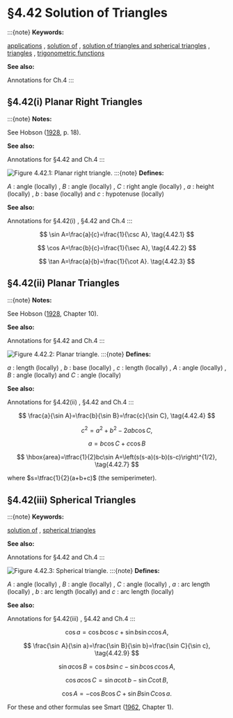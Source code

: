 # §4.42 Solution of Triangles

:::{note}
**Keywords:**

[applications](http://dlmf.nist.gov/search/search?q=applications) , [solution of](http://dlmf.nist.gov/search/search?q=solution%20of) , [solution of triangles and spherical triangles](http://dlmf.nist.gov/search/search?q=solution%20of%20triangles%20and%20spherical%20triangles) , [triangles](http://dlmf.nist.gov/search/search?q=triangles) , [trigonometric functions](http://dlmf.nist.gov/search/search?q=trigonometric%20functions)

**See also:**

Annotations for Ch.4
:::


## §4.42(i) Planar Right Triangles

:::{note}
**Notes:**

See Hobson ([1928](./bib/H.html#bib1091 "A Treatise on Plane and Advanced Trigonometry"), p. 18).

**See also:**

Annotations for §4.42 and Ch.4
:::

<a id="F1"></a>

![Figure 4.42.1: Planar right triangle.](4/42/F1.png)
:::{note}
**Defines:**

$A$ : angle (locally) , $B$ : angle (locally) , $C$ : right angle (locally) , $a$ : height (locally) , $b$ : base (locally) and $c$ : hypotenuse (locally)

**See also:**

Annotations for §4.42(i) , §4.42 and Ch.4
:::


<a id="E1"></a>
$$
\sin A=\frac{a}{c}=\frac{1}{\csc A}, \tag{4.42.1}
$$


<a id="E2"></a>
$$
\cos A=\frac{b}{c}=\frac{1}{\sec A}, \tag{4.42.2}
$$


<a id="E3"></a>
$$
\tan A=\frac{a}{b}=\frac{1}{\cot A}. \tag{4.42.3}
$$


## §4.42(ii) Planar Triangles

:::{note}
**Notes:**

See Hobson ([1928](./bib/H.html#bib1091 "A Treatise on Plane and Advanced Trigonometry"), Chapter 10).

**See also:**

Annotations for §4.42 and Ch.4
:::

<a id="F2"></a>

![Figure 4.42.2: Planar triangle.](4/42/F2.png)
:::{note}
**Defines:**

$a$ : length (locally) , $b$ : base (locally) , $c$ : length (locally) , $A$ : angle (locally) , $B$ : angle (locally) and $C$ : angle (locally)

**See also:**

Annotations for §4.42(ii) , §4.42 and Ch.4
:::


<a id="E4"></a>
$$
\frac{a}{\sin A}=\frac{b}{\sin B}=\frac{c}{\sin C}, \tag{4.42.4}
$$


<a id="E5"></a>
$$
c^{2}=a^{2}+b^{2}-2ab\cos C, \tag{4.42.5}
$$


<a id="E6"></a>
$$
a=b\cos C+c\cos B \tag{4.42.6}
$$


<a id="E7"></a>
$$
\hbox{area}=\tfrac{1}{2}bc\sin A=\left(s(s-a)(s-b)(s-c)\right)^{1/2}, \tag{4.42.7}
$$

where $s=\tfrac{1}{2}(a+b+c)$ (the semiperimeter).


## §4.42(iii) Spherical Triangles

:::{note}
**Keywords:**

[solution of](http://dlmf.nist.gov/search/search?q=solution%20of) , [spherical triangles](http://dlmf.nist.gov/search/search?q=spherical%20triangles)

**See also:**

Annotations for §4.42 and Ch.4
:::

<a id="F3"></a>

![Figure 4.42.3: Spherical triangle.](4/42/F3.png)
:::{note}
**Defines:**

$A$ : angle (locally) , $B$ : angle (locally) , $C$ : angle (locally) , $a$ : arc length (locally) , $b$ : arc length (locally) and $c$ : arc length (locally)

**See also:**

Annotations for §4.42(iii) , §4.42 and Ch.4
:::


<a id="E8"></a>
$$
\cos a=\cos b\cos c+\sin b\sin c\cos A, \tag{4.42.8}
$$


<a id="E9"></a>
$$
\frac{\sin A}{\sin a}=\frac{\sin B}{\sin b}=\frac{\sin C}{\sin c}, \tag{4.42.9}
$$


<a id="E10"></a>
$$
\sin a\cos B=\cos b\sin c-\sin b\cos c\cos A, \tag{4.42.10}
$$


<a id="E11"></a>
$$
\cos a\cos C=\sin a\cot b-\sin C\cot B, \tag{4.42.11}
$$


<a id="E12"></a>
$$
\cos A=-\cos B\cos C+\sin B\sin C\cos a. \tag{4.42.12}
$$

For these and other formulas see Smart ([1962](./bib/S.html#bib2116 "Text-book on Spherical Astronomy"), Chapter 1).
